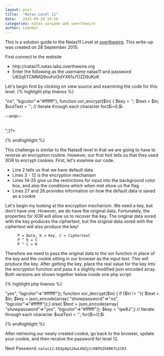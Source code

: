 ```yaml
---
layout: post
title:  "Natas Level 11"
date:   2015-09-28 19:50
categories: natas wargame web overthewire
author: Leander
---
```

This is a solution guide to the Natas11 Level at [overthewire](http://natas11.natas.labs.overthewire.org). This write-up was created on 28 September 2015.

First connect to the website
<ul><li>http://natas11.natas.labs.overthewire.org</li>
<li>Enter the following as the username natas11 and password U82q5TCMMQ9xuFoI3dYX61s7OZD9JKoK</li></ul>

Let's begin first by clicking on view source and examining the code for this level.
{% highlight php linenos %}
<?php
$defaultdata = array( "showpassword"=>"no", "bgcolor"=>"#ffffff");
function xor_encrypt($in) {
    $key = '<censored>';
    $text = $in;
    $outText = '';
 
    // Iterate through each character
    for($i=0;$i<strlen($text);$i++) {
    $outText .= $text[$i] ^ $key[$i % strlen($key)];}
    return $outText;
}
 
function loadData($def) {
    global $_COOKIE;
    $mydata = $def;
    if(array_key_exists("data", $_COOKIE)) {
    $tempdata = json_decode(xor_encrypt(base64_decode($_COOKIE["data"])), true);
    if(is_array($tempdata) && array_key_exists("showpassword", $tempdata) && array_key_exists("bgcolor", $tempdata)) {
        if (preg_match('/^#(?:[a-f\d]{6})$/i', $tempdata['bgcolor'])) {
        $mydata['showpassword'] = $tempdata['showpassword'];
        $mydata['bgcolor'] = $tempdata['bgcolor'];
    }}}
    return $mydata;
}

function saveData($d) {
    setcookie("data", base64_encode(xor_encrypt(json_encode($d))));}

$data = loadData($defaultdata);

if(array_key_exists("bgcolor",$_REQUEST)) {
    if (preg_match('/^#(?:[a-f\d]{6})$/i', $_REQUEST['bgcolor'])) {
        $data['bgcolor'] = $_REQUEST['bgcolor'];}}
saveData($data);
?>

--snip--

<?php
if($data["showpassword"] == "yes") {
    print "The password for natas12 is <censored><br>";}?>
{% endhighlight %}

This challenge is similar to the Natas8 level in that we are going to have to reverse an encryption routine. However, our first hint tells us that they used XOR to encrypt cookies. First, let's examine our code.
<ul><li>Line 2 tells us that we have default data</li>
<li>Lines 3 - 12 is the encryption mechanism</li>
<li>Lines 14-25 give us the restrictions for input into the background color box, and also the conditions which when met show us the flag</li>
<li>Lines 27 and 28 provides information on how the default data is saved as a cookie</li></ul>

Let's begin my looking at the encryption mechanism. We need a key, but don't have one. However, we do have the original data. Fortunately, the properties for XOR will allow us to recover the key. The original data xored with the key produces the ciphertext, but the original data xored with the ciphertext will also produce the key!

<figure class="highlight"><pre><code class="language-text" data-lang="text">P = Data, K = Key, C = Ciphertext
P ^ K = C
P ^ C = K</code></pre></figure>

Therefore we need to pass the original data to the xor function in place of the key and the cookie sitting in our browser as the input text. This will produce the key. After getting the key, place the real value for the key into the encryption function and pass it a slightly modified json encoded array. Both versions are shown together below inside one php script.

{% highlight php linenos %}
<?php
$defaultdata = json_encode(array( "showpassword"=>"yes", "bgcolor"=>"#ffffff")); 
function xor_decrypt($in) {
  if ($in != ''){
  	$text = $in;
  	$key = json_encode(array( "showpassword"=>"no", "bgcolor"=>"#ffffff"));}
  else{
  	$text = json_encode(array( "showpassword"=>"yes", "bgcolor"=>"#ffffff"));
  	$key = "qw8J";}
  
  // Iterate through each character
  $outText = '';
  for($i=0;$i<strlen($text);$i++) {
    $outText .= $text[$i] ^ $key[$i % strlen($key)];
  }
return $outText;
}
 
print "Key is currently unknown.\n OriginalData ^ Key = CipherText\n\t";
print " so that also means,\n OriginalData ^ Ciphertext = Key\n Therefore the key will repeat itself: ";
print xor_decrypt(base64_decode("ClVLIh4ASCsCBE8lAxMacFMZV2hdVVotEhhUJQNVAmhSEV4sFxFeaAw="));
print "\nNow that we know the key lets create a new cookie to display the password: \n";
print base64_encode(xor_decrypt(""));
print "\n";
?>
{% endhighlight %}

After retrieving our newly created cookie, go back to the browser, update your cookie, and then receive the password for level 12.

Next Password: <code>natas12:EDXp0pS26wLKHZy1rDBPUZk0RKfLGIR3</code>
